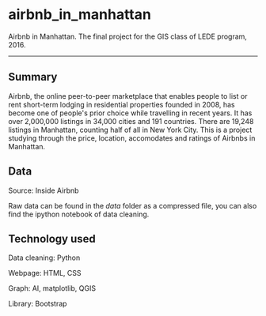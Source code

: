 # airbnb_in_manhattan
Airbnb in Manhattan. The final project for the GIS class of LEDE program, 2016.

----

## Summary
Airbnb, the online peer-to-peer marketplace that enables people to list or rent short-term lodging in residential properties founded in 2008, has become one of people's prior choice while travelling in recent years. It has over 2,000,000 listings in 34,000 cities and 191 countries. 
There are 19,248 listings in Manhattan, counting half of all in New York City. This is a project studying through the price, location, accomodates and ratings of Airbnbs in Manhattan.

## Data
Source:  Inside Airbnb

Raw data can be found in the *data* folder as a compressed file, you can also find the ipython notebook of data cleaning. 

## Technology used
Data cleaning: Python

Webpage: HTML, CSS

Graph: AI, matplotlib, QGIS

Library: Bootstrap


